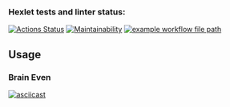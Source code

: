### Hexlet tests and linter status:
[![Actions Status](https://github.com/titanmen1/python-project-lvl1/workflows/hexlet-check/badge.svg)](https://github.com/titanmen1/python-project-lvl1/actions)
[![Maintainability](https://api.codeclimate.com/v1/badges/a99a88d28ad37a79dbf6/maintainability)](https://codeclimate.com/github/codeclimate/codeclimate/maintainability)
[![example workflow file path](https://github.com/titanmen1/python-project-lvl1/workflows/Linter/badge.svg)](https://github.com/titanmen1/python-project-lvl1/actions)
## Usage

### Brain Even
[![asciicast](https://asciinema.org/a/AuBM0909rYct8YG3zWPiegraB.svg)](https://asciinema.org/a/AuBM0909rYct8YG3zWPiegraB)